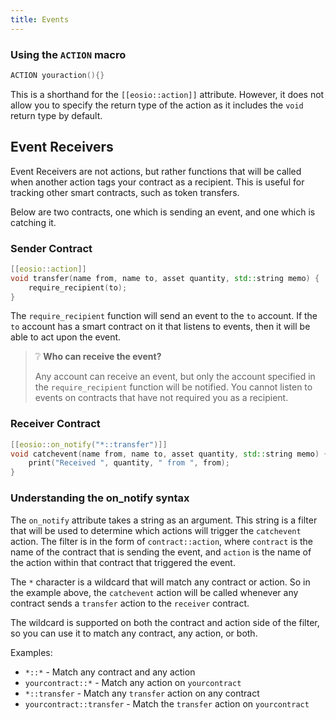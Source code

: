 ```yaml
---
title: Events
---
```



### Using the `ACTION` macro

```cpp
ACTION youraction(){}
```

This is a shorthand for the `[[eosio::action]]` attribute. However,
it does not allow you to specify the return type of the action as it includes the `void`
return type by default.


## Event Receivers

Event Receivers are not actions, but rather functions that will be called when another action tags your contract
as a recipient. This is useful for tracking other smart contracts, such as token transfers.

Below are two contracts, one which is sending an event, and one which is catching it.

### Sender Contract

```cpp
[[eosio::action]] 
void transfer(name from, name to, asset quantity, std::string memo) {
    require_recipient(to);
}
```

The `require_recipient` function will send an event to the `to` account. If the `to` account has
a smart contract on it that listens to events, then it will be able to act upon the event.

> ❔ **Who can receive the event?**
>
> Any account can receive an event, but only the account specified in the `require_recipient` function
> will be notified. You cannot listen to events on contracts that have not required you as a recipient.


### Receiver Contract

```cpp
[[eosio::on_notify("*::transfer")]] 
void catchevent(name from, name to, asset quantity, std::string memo) {
    print("Received ", quantity, " from ", from);
}
```

### Understanding the on_notify syntax

The `on_notify` attribute takes a string as an argument. This string is a filter that will be used to determine
which actions will trigger the `catchevent` action. The filter is in the form of `contract::action`, where `contract`
is the name of the contract that is sending the event, and `action` is the name of the action within that contract that
triggered the event.

The `*` character is a wildcard that will match any contract or action. So in the example above, the `catchevent` action
will be called whenever any contract sends a `transfer` action to the `receiver` contract.

The wildcard is supported on both the contract and action side of the filter, so you can use it to match any contract, any action, or both.

Examples:
- `*::*` - Match any contract and any action
- `yourcontract::*` - Match any action on `yourcontract`
- `*::transfer` - Match any `transfer` action on any contract
- `yourcontract::transfer` - Match the `transfer` action on `yourcontract`

